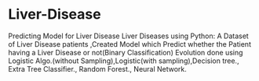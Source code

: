 # Liver-Disease
Predicting Model for Liver Disease
Liver Diseases using Python:
A Dataset of Liver Disease patients ,Created Model which Predict whether the  Patient having a Liver Disease or not(Binary Classification) Evolution done using Logistic Algo.(without Sampling),Logistic(with sampling),Decision tree., Extra Tree Classifier., Random Forest., Neural Network.
